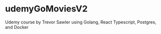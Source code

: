 # udemyGoMoviesV2
Udemy course by Trevor Sawler using Golang, React Typescript, Postgres, and Docker
